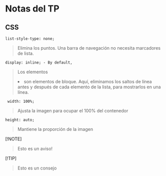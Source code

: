 # Notas del TP

## CSS
    list-style-type: none;
> Elimina los puntos. Una barra de navegación no necesita marcadores de lista.

    display: inline; - By default,
>Los elementos <li> son elementos de bloque. Aquí, eliminamos los saltos de línea antes y después de cada elemento de la lista, para mostrarlos en una línea.

     width: 100%; 
>Ajusta la imagen para ocupar el 100% del contenedor

    height: auto;
> Mantiene la proporción de la imagen

[!NOTE]
> Esto es un aviso!

[!TIP]
>Esto es un consejo 